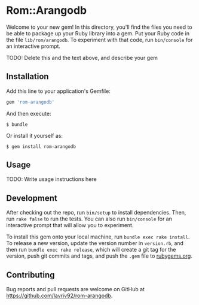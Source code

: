 # Rom::Arangodb

Welcome to your new gem! In this directory, you'll find the files you need to be able to package up your Ruby library into a gem. Put your Ruby code in the file `lib/rom/arangodb`. To experiment with that code, run `bin/console` for an interactive prompt.

TODO: Delete this and the text above, and describe your gem

## Installation

Add this line to your application's Gemfile:

```ruby
gem 'rom-arangodb'
```

And then execute:

    $ bundle

Or install it yourself as:

    $ gem install rom-arangodb

## Usage

TODO: Write usage instructions here

## Development

After checking out the repo, run `bin/setup` to install dependencies. Then, run `rake false` to run the tests. You can also run `bin/console` for an interactive prompt that will allow you to experiment.

To install this gem onto your local machine, run `bundle exec rake install`. To release a new version, update the version number in `version.rb`, and then run `bundle exec rake release`, which will create a git tag for the version, push git commits and tags, and push the `.gem` file to [rubygems.org](https://rubygems.org).

## Contributing

Bug reports and pull requests are welcome on GitHub at https://github.com/lavriv92/rom-arangodb.

